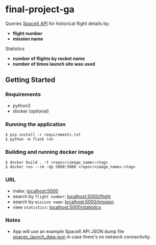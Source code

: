 # final-project-ga

Queries [SpaceX API](https://api.spacexdata.com/v3/launches) for historical flight details by:
* __flight number__
* __mission name__

Statistics
* __number of flights by rocket name__
* __number of times launch site was used__

## Getting Started
### Requirements
* python3
* docker (optional)

### Running the application
```
$ pip install -r requirements.txt
$ python -m flask run
```

### Building and running docker image
```
$ docker build . -t <repo>/<image_name>:<tag>
$ docker run --rm -dp 5000:5000 <repo>/<image_name>:<tag>
```

### URL
* index: [localhost:5000](http://localhost:5000)
* search by `flight number`: [localhost:5000/flight](http://localhost:5000/flight)
* search by `mission name`: [localhost:5000/mission](http://localhost:5000/mission)
* view `statistics`: [localhost:5000/statistics](http://localhost:5000/statistics)

### Notes
* App will use an example SpaceX API JSON dump file [spacex_launch_data.json](spacex_launch_data.json) in case there's no network connectivity.

